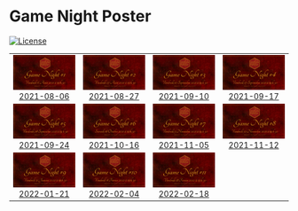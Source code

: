 
<!-- README.md is generated from README.Rmd. Please edit that file -->

# Game Night Poster

<!-- badges: start -->

[![License](https://img.shields.io/github/license/mcanouil/game-night)](LICENSE)
<!-- badges: end -->

<table>
<tr>
<td align="center">
<a href="posters/2021-08-06"><img alt="Poster for 2021-08-06 game night" src="thumbs/2021-08-06.png" width="100%" height="auto" /><br/>2021-08-06</a>
</td>
<td align="center">
<a href="posters/2021-08-27"><img alt="Poster for 2021-08-27 game night" src="thumbs/2021-08-27.png" width="100%" height="auto" /><br/>2021-08-27</a>
</td>
<td align="center">
<a href="posters/2021-09-10"><img alt="Poster for 2021-09-10 game night" src="thumbs/2021-09-10.png" width="100%" height="auto" /><br/>2021-09-10</a>
</td>
<td align="center">
<a href="posters/2021-09-17"><img alt="Poster for 2021-09-17 game night" src="thumbs/2021-09-17.png" width="100%" height="auto" /><br/>2021-09-17</a>
</td>
</tr>
<tr>
<td align="center">
<a href="posters/2021-09-24"><img alt="Poster for 2021-09-24 game night" src="thumbs/2021-09-24.png" width="100%" height="auto" /><br/>2021-09-24</a>
</td>
<td align="center">
<a href="posters/2021-10-16"><img alt="Poster for 2021-10-16 game night" src="thumbs/2021-10-16.png" width="100%" height="auto" /><br/>2021-10-16</a>
</td>
<td align="center">
<a href="posters/2021-11-05"><img alt="Poster for 2021-11-05 game night" src="thumbs/2021-11-05.png" width="100%" height="auto" /><br/>2021-11-05</a>
</td>
<td align="center">
<a href="posters/2021-11-12"><img alt="Poster for 2021-11-12 game night" src="thumbs/2021-11-12.png" width="100%" height="auto" /><br/>2021-11-12</a>
</td>
</tr>
<tr>
<td align="center">
<a href="posters/2022-01-21"><img alt="Poster for 2022-01-21 game night" src="thumbs/2022-01-21.png" width="100%" height="auto" /><br/>2022-01-21</a>
</td>
<td align="center">
<a href="posters/2022-02-04"><img alt="Poster for 2022-02-04 game night" src="thumbs/2022-02-04.png" width="100%" height="auto" /><br/>2022-02-04</a>
</td>
<td align="center">
<a href="posters/2022-02-18"><img alt="Poster for 2022-02-18 game night" src="thumbs/2022-02-18.png" width="100%" height="auto" /><br/>2022-02-18</a>
</td>
</tr>
</table>
